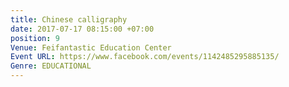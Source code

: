 ```yaml
---
title: Chinese calligraphy
date: 2017-07-17 08:15:00 +07:00
position: 9
Venue: Feifantastic Education Center
Event URL: https://www.facebook.com/events/1142485295885135/
Genre: EDUCATIONAL
---
```


